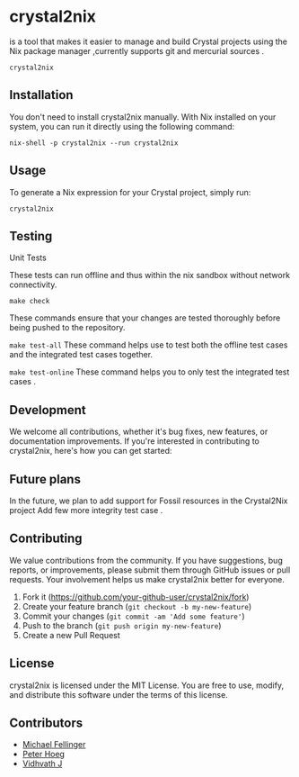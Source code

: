 # crystal2nix  
is a tool that makes it easier to manage and build Crystal projects using the Nix package manager ,currently supports git and mercurial sources .

`crystal2nix` 

## Installation

You don't need to install crystal2nix manually. With Nix installed on your system, you can run it directly using the following command:

`nix-shell -p crystal2nix --run crystal2nix`

## Usage

To generate a Nix expression for your Crystal project, simply run:

`crystal2nix`

## Testing

Unit Tests

These tests can  run offline and thus within the nix sandbox without network connectivity.


`make check`


These commands ensure that your changes are tested thoroughly before being pushed to the repository.

`make test-all`
These command helps use to test both the offline test cases and the integrated test cases together.

`make test-online`
These command helps you to only test the integrated test cases .


## Development

We welcome all contributions, whether it's bug fixes, new features, or documentation improvements. If you're interested in contributing to crystal2nix, here's how you can get started:

## Future plans 

In the future, we plan to add support for Fossil resources in the Crystal2Nix project
Add few more integrity test case .


## Contributing

We value contributions from the community. If you have suggestions, bug reports, or improvements, please submit them through GitHub issues or pull requests. Your involvement helps us make crystal2nix better for everyone.

1. Fork it (<https://github.com/your-github-user/crystal2nix/fork>)
2. Create your feature branch (`git checkout -b my-new-feature`)
3. Commit your changes (`git commit -am 'Add some feature'`)
4. Push to the branch (`git push origin my-new-feature`)
5. Create a new Pull Request

## License

crystal2nix is licensed under the MIT License. You are free to use, modify, and distribute this software under the terms of this license.

## Contributors


- [Michael Fellinger](https://github.com/manveru)
- [Peter Hoeg](https://github.com/peterhoeg)
- [Vidhvath J](https://github.com/vidhvath28)

